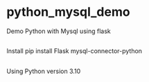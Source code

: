 # python_mysql_demo
Demo Python with Mysql using flask

##
Install
pip install Flask mysql-connector-python
##
Using Python version 3.10
